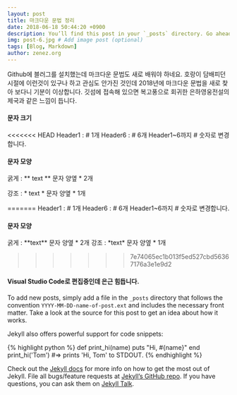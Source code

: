```yaml
---
layout: post
title: 마크다운 문법 정리
date: 2018-06-18 50:44:20 +0900
description: You’ll find this post in your `_posts` directory. Go ahead and edit it and re-build the site to see your changes. # Add post description (optional)
img: post-6.jpg # Add image post (optional)
tags: [Blog, Markdown]
author: zenez.org
---
```

Github에 블러그를 설치했는데 마크다운 문법도 새로 배워야 하네요. 호랑이 담배피던 시절에 이런것이 있구나 하고 관심도 안가진 것인데 2018년에 마크다운 문법을 새로 찾아 보다니 기분이 이상합니다. 깃섬에 접속해 있으면 복고풍으로 회귀한 은하영웅전설의 제국과 같은 느낌이 듭니다.

#### 문자 크기
<<<<<<< HEAD
Header1 : \# 1개 
Header6 : \# 6개 
Header1~6까지 \# 숫자로 변경합니다.

#### 문자 모양
굵게 : \*\* text \*\* 	문자 양옆  \* 2개 

강조 : \* text \* 		문자 양옆  \* 1개 

=======
Header1 : \# 1개
Header6 : \# 6개
Header1~6까지 \# 숫자로 변경합니다.

#### 문자 모양
굵게 : \*\*text\*\* 	문자 양옆  \* 2개
강조 : \*text\* 		문자 양옆  \* 1개

>>>>>>> 7e74065ec1b013f5ed527cbd56367176a3e1e9d2
#### Visual Studio Code로 편집중인데 은근 힘듭니다.

To add new posts, simply add a file in the `_posts` directory that follows the convention `YYYY-MM-DD-name-of-post.ext` and includes the necessary front matter. Take a look at the source for this post to get an idea about how it works.

Jekyll also offers powerful support for code snippets:

{% highlight python %}
def print_hi(name)
  puts "Hi, #{name}"
end
print_hi('Tom')
#=> prints 'Hi, Tom' to STDOUT.
{% endhighlight %}

Check out the [Jekyll docs][jekyll-docs] for more info on how to get the most out of Jekyll. File all bugs/feature requests at [Jekyll’s GitHub repo][jekyll-gh]. If you have questions, you can ask them on [Jekyll Talk][jekyll-talk].

[jekyll-docs]: https://jekyllrb.com/docs/home
[jekyll-gh]:   https://github.com/jekyll/jekyll
[jekyll-talk]: https://talk.jekyllrb.com/

